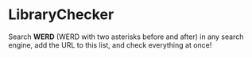 # LibraryChecker
Search **WERD** (WERD with two asterisks before and after) in any search engine, add the URL to this list, and check everything at once!
